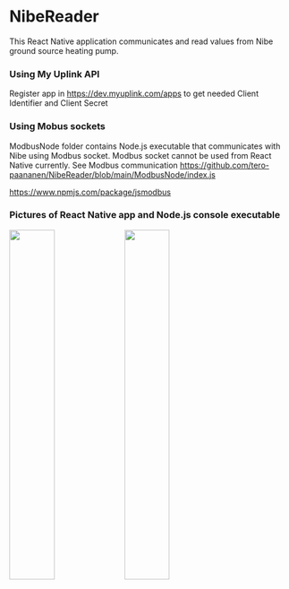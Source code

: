 # NibeReader

This React Native application communicates and read values from Nibe ground source heating pump.


### Using My Uplink API

Register app in https://dev.myuplink.com/apps to get needed Client Identifier and Client Secret


### Using Mobus sockets

ModbusNode folder contains Node.js executable that communicates with Nibe using Modbus socket.
Modbus socket cannot be used from React Native currently. See Modbus communication https://github.com/tero-paananen/NibeReader/blob/main/ModbusNode/index.js

https://www.npmjs.com/package/jsmodbus


### Pictures of React Native app and Node.js console executable

<img src="https://user-images.githubusercontent.com/54746036/225132449-71b3c88c-cdbe-4c88-b033-9117eeff6e20.png" width=40% height=40%>

<img src="https://user-images.githubusercontent.com/54746036/226870992-411b8bb5-ed4b-40cc-9fe5-fc51c760d80c.png" width=40% height=40%>

